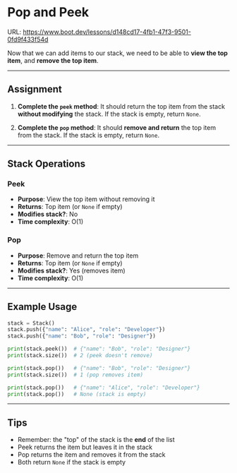 # Pop and Peek
URL: https://www.boot.dev/lessons/d148cd17-4fb1-47f3-9501-0fd9f433f54d

Now that we can add items to our stack, we need to be able to **view the top item**, and **remove the top item**.

---

## Assignment

1. **Complete the `peek` method**: It should return the top item from the stack **without modifying** the stack. If the stack is empty, return `None`.

2. **Complete the `pop` method**: It should **remove and return** the top item from the stack. If the stack is empty, return `None`.

---

## Stack Operations

### Peek
- **Purpose**: View the top item without removing it
- **Returns**: Top item (or `None` if empty)
- **Modifies stack?**: No
- **Time complexity**: O(1)

### Pop
- **Purpose**: Remove and return the top item
- **Returns**: Top item (or `None` if empty)
- **Modifies stack?**: Yes (removes item)
- **Time complexity**: O(1)

---

## Example Usage

```python
stack = Stack()
stack.push({"name": "Alice", "role": "Developer"})
stack.push({"name": "Bob", "role": "Designer"})

print(stack.peek())  # {"name": "Bob", "role": "Designer"}
print(stack.size())  # 2 (peek doesn't remove)

print(stack.pop())   # {"name": "Bob", "role": "Designer"}
print(stack.size())  # 1 (pop removes item)

print(stack.pop())   # {"name": "Alice", "role": "Developer"}
print(stack.pop())   # None (stack is empty)
```

---

## Tips

- Remember: the "top" of the stack is the **end** of the list
- Peek returns the item but leaves it in the stack
- Pop returns the item and removes it from the stack
- Both return `None` if the stack is empty
